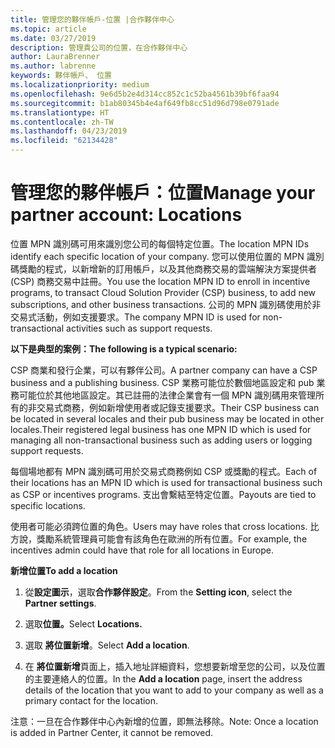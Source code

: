 ```yaml
---
title: 管理您的夥伴帳戶-位置 |合作夥伴中心
ms.topic: article
ms.date: 03/27/2019
description: 管理貴公司的位置，在合作夥伴中心
author: LauraBrenner
ms.author: labrenne
keywords: 夥伴帳戶、 位置
ms.localizationpriority: medium
ms.openlocfilehash: 9e6d5b2e4d314cc852c1c52ba4561b39bf6faa94
ms.sourcegitcommit: b1ab80345b4e4af649fb8cc51d96d798e0791ade
ms.translationtype: HT
ms.contentlocale: zh-TW
ms.lasthandoff: 04/23/2019
ms.locfileid: "62134428"
---
```

# <a name="manage-your-partner-account-locations"></a><span data-ttu-id="857ed-104">管理您的夥伴帳戶：位置</span><span class="sxs-lookup"><span data-stu-id="857ed-104">Manage your partner account: Locations</span></span>

<span data-ttu-id="857ed-105">位置 MPN 識別碼可用來識別您公司的每個特定位置。</span><span class="sxs-lookup"><span data-stu-id="857ed-105">The location MPN IDs identify each specific location of your company.</span></span> <span data-ttu-id="857ed-106">您可以使用位置的 MPN 識別碼獎勵的程式，以新增新的訂用帳戶，以及其他商務交易的雲端解決方案提供者 (CSP) 商務交易中註冊。</span><span class="sxs-lookup"><span data-stu-id="857ed-106">You use the location MPN ID to enroll in incentive programs, to transact Cloud Solution Provider (CSP) business, to add new subscriptions, and other business transactions.</span></span> <span data-ttu-id="857ed-107">公司的 MPN 識別碼使用於非交易式活動，例如支援要求。</span><span class="sxs-lookup"><span data-stu-id="857ed-107">The company MPN ID is used for non-transactional activities such as support requests.</span></span>

<span data-ttu-id="857ed-108">**以下是典型的案例：**</span><span class="sxs-lookup"><span data-stu-id="857ed-108">**The following is a typical scenario:**</span></span> 

<span data-ttu-id="857ed-109">CSP 商業和發行企業，可以有夥伴公司。</span><span class="sxs-lookup"><span data-stu-id="857ed-109">A partner company can have a CSP business and a publishing business.</span></span> <span data-ttu-id="857ed-110">CSP 業務可能位於數個地區設定和 pub 業務可能位於其他地區設定。其已註冊的法律企業會有一個 MPN 識別碼用來管理所有的非交易式商務，例如新增使用者或記錄支援要求。</span><span class="sxs-lookup"><span data-stu-id="857ed-110">Their CSP business can be located in several locales and their pub business may be located in other locales.Their registered legal business has one MPN ID which is used for managing all non-transactional business such as adding users or logging support requests.</span></span> 

<span data-ttu-id="857ed-111">每個場地都有 MPN 識別碼可用於交易式商務例如 CSP 或獎勵的程式。</span><span class="sxs-lookup"><span data-stu-id="857ed-111">Each of their locations has an MPN ID which is used for transactional business such as CSP or incentives programs.</span></span> <span data-ttu-id="857ed-112">支出會繫結至特定位置。</span><span class="sxs-lookup"><span data-stu-id="857ed-112">Payouts are tied to specific locations.</span></span>

<span data-ttu-id="857ed-113">使用者可能必須跨位置的角色。</span><span class="sxs-lookup"><span data-stu-id="857ed-113">Users may have roles that cross locations.</span></span> <span data-ttu-id="857ed-114">比方說，獎勵系統管理員可能會有該角色在歐洲的所有位置。</span><span class="sxs-lookup"><span data-stu-id="857ed-114">For example, the incentives admin could have that role for all locations in Europe.</span></span>

<span data-ttu-id="857ed-115">**新增位置**</span><span class="sxs-lookup"><span data-stu-id="857ed-115">**To add a location**</span></span>

1. <span data-ttu-id="857ed-116">從**設定圖示**，選取**合作夥伴設定**。</span><span class="sxs-lookup"><span data-stu-id="857ed-116">From the **Setting icon**, select the **Partner settings**.</span></span> 

2. <span data-ttu-id="857ed-117">選取**位置。**</span><span class="sxs-lookup"><span data-stu-id="857ed-117">Select **Locations.**</span></span>

3. <span data-ttu-id="857ed-118">選取 **將位置新增**。</span><span class="sxs-lookup"><span data-stu-id="857ed-118">Select **Add a location**.</span></span>  

4. <span data-ttu-id="857ed-119">在 **將位置新增**頁面上，插入地址詳細資料，您想要新增至您的公司，以及位置的主要連絡人的位置。</span><span class="sxs-lookup"><span data-stu-id="857ed-119">In the **Add a location** page, insert the address details of the location that you want to add to your company as well as a primary contact for the location.</span></span>

<span data-ttu-id="857ed-120">注意：一旦在合作夥伴中心內新增的位置，即無法移除。</span><span class="sxs-lookup"><span data-stu-id="857ed-120">Note: Once a location is added in Partner Center, it cannot be removed.</span></span>

